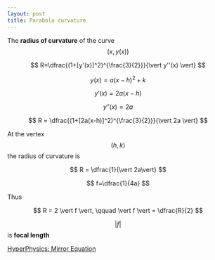 ```yaml
---
layout: post
title: Parabola curvature
---
```


The **radius of curvature** of the curve $$(x,y(x))$$

$$
R=\dfrac{(1+[y'(x)]^2)^{\frac{3}{2}}}{\vert y''(x) \vert}
$$

$$
y(x)=a(x-h)^2+k
$$

$$
y'(x)=2a(x-h)
$$

$$
y''(x)=2a
$$


$$
R = \dfrac{(1+[2a(x-h)]^2)^{\frac{3}{2}}}{\vert 2a \vert}
$$

At the vertex $$(h,k)$$ the radius of curvature is

$$
R = \dfrac{1}{\vert 2a\vert}
$$


$$
f=\dfrac{1}{4a}
$$

Thus

$$
R = 2 \vert f \vert, \qquad \vert f \vert = \dfrac{R}{2}
$$

$$\vert f \vert$$ is **focal length**


[HyperPhysics: Mirror Equation](http://hyperphysics.phy-astr.gsu.edu/hbase/geoopt/mireq.html)